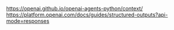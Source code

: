 https://openai.github.io/openai-agents-python/context/
https://platform.openai.com/docs/guides/structured-outputs?api-mode=responses